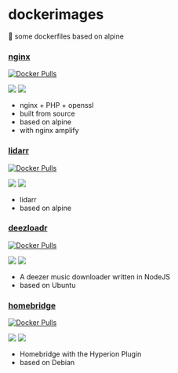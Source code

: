 # dockerimages
🐳 some dockerfiles based on alpine

### [nginx](https://github.com/Starbix/dockerimages/tree/master/nginx)
[![Docker Pulls](https://img.shields.io/docker/pulls/starbix/nginx.svg)]()

[![](https://images.microbadger.com/badges/version/starbix/nginx.svg)](https://microbadger.com/images/starbix/nginx)
[![](https://images.microbadger.com/badges/image/starbix/nginx.svg)](https://microbadger.com/images/starbix/nginx)

- nginx + PHP + openssl
- built from source
- based on alpine
- with nginx amplify

### [lidarr](https://github.com/Starbix/dockerimages/tree/master/lidarr)
[![Docker Pulls](https://img.shields.io/docker/pulls/starbix/lidarr.svg)]()

[![](https://images.microbadger.com/badges/version/starbix/lidarr.svg)](https://microbadger.com/images/starbix/lidarr)
[![](https://images.microbadger.com/badges/image/starbix/lidarr.svg)](https://microbadger.com/images/starbix/lidarr)

- lidarr
- based on alpine

### [deezloadr](https://github.com/Starbix/dockerimages/tree/master/deezloadr)
[![Docker Pulls](https://img.shields.io/docker/pulls/starbix/deezloadr.svg)]()

[![](https://images.microbadger.com/badges/version/starbix/deezloadr.svg)](https://microbadger.com/images/starbix/deezloadr)
[![](https://images.microbadger.com/badges/image/starbix/deezloadr.svg)](https://microbadger.com/images/starbix/deezloadr)

- A deezer music downloader written in NodeJS
- based on Ubuntu

### [homebridge](https://github.com/Starbix/dockerimages/tree/master/homebridge)
[![Docker Pulls](https://img.shields.io/docker/pulls/starbix/homebridge.svg)]()

[![](https://images.microbadger.com/badges/version/starbix/homebridge.svg)](https://microbadger.com/images/starbix/homebridge)
[![](https://images.microbadger.com/badges/image/starbix/homebridge.svg)](https://microbadger.com/images/starbix/homebridge)

- Homebridge with the Hyperion Plugin
- based on Debian
